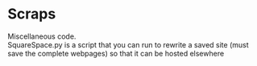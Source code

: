 # Scraps
Miscellaneous code.  
SquareSpace.py is a script that you can run to rewrite a saved site (must save the complete webpages) so that it can be hosted elsewhere
